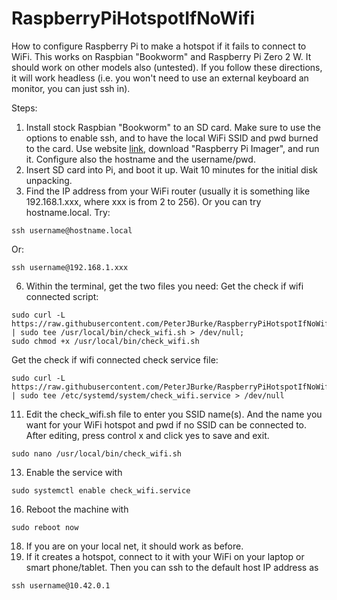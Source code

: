 # RaspberryPiHotspotIfNoWifi
How to configure Raspberry Pi to make a hotspot if it fails to connect to WiFi.
This works on Raspbian "Bookworm" and Raspberry Pi Zero 2 W. It should work on other models also (untested).
If you follow these directions, it will work headless (i.e. you won't need to use an external keyboard an monitor, you can just ssh in).

Steps:
1. Install stock Raspbian "Bookworm" to an SD card. Make sure to use the options to enable ssh, and to have the local WiFi SSID and pwd burned to the card. Use website [link](https://www.raspberrypi.com/software/), download "Raspberry Pi Imager", and run it. Configure also the hostname and the username/pwd.
2. Insert SD card into Pi, and boot it up. Wait 10 minutes for the initial disk unpacking.
3. Find the IP address from your WiFi router (usually it is something like 192.168.1.xxx, where xxx is from 2 to 256). Or you can try hostname.local.
Try:
 ```
ssh username@hostname.local
```
Or:
 ```
ssh username@192.168.1.xxx
```
6. Within the terminal, get the two files you need:
Get the check if wifi connected script:
 ```
sudo curl -L https://raw.githubusercontent.com/PeterJBurke/RaspberryPiHotspotIfNoWifi/refs/heads/main/check_wifi.sh | sudo tee /usr/local/bin/check_wifi.sh > /dev/null;
sudo chmod +x /usr/local/bin/check_wifi.sh
```
Get the check if wifi connected check service file:
 ```
sudo curl -L https://raw.githubusercontent.com/PeterJBurke/RaspberryPiHotspotIfNoWifi/refs/heads/main/check_wifi.service | sudo tee /etc/systemd/system/check_wifi.service > /dev/null
```
   
11. Edit the check_wifi.sh file to enter you SSID name(s). And the name you want for your WiFi hotspot and pwd if no SSID can be connected to. After editing, press control x and click yes to save and exit.
```
sudo nano /usr/local/bin/check_wifi.sh
```
13. Enable the service with
```
sudo systemctl enable check_wifi.service
```
16. Reboot the machine with
```
sudo reboot now
```
18. If you are on your local net, it should work as before.
19. If it creates a hotspot, connect to it with your WiFi on your laptop or smart phone/tablet. Then you can ssh to the default host IP address  as
```
ssh username@10.42.0.1
```


